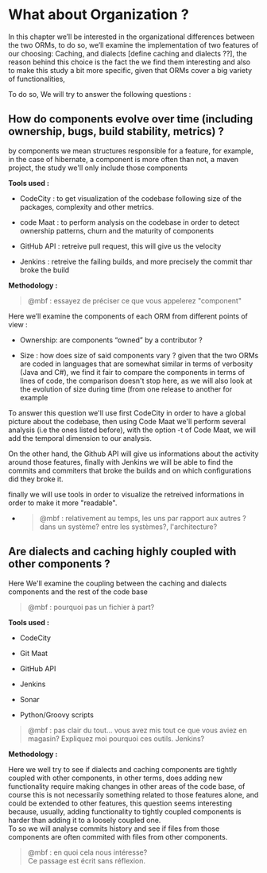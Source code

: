 # What about Organization ?

In this chapter we’ll be interested in the organizational differences between the two ORMs, to do so, we’ll examine the implementation of two features of our choosing: Caching, and dialects \[define caching and dialects ??\], the reason behind this choice is the fact the we find them interesting and also to make this study a bit more specific, given that ORMs cover a big variety of functionalities,

To do so, We will try to answer the following questions :

## How do components evolve over time \(including ownership, bugs, build stability, metrics\) ?

by components we mean structures responsible for a feature, for example, in the case of hibernate, a component is more often than not, a maven project, the study we'll only include those components

**Tools used :**

* CodeCity : to get  visualization of the codebase following size of the packages, complexity and other metrics.

* code Maat : to perform analysis on the codebase in order to detect ownership patterns, churn and the maturity of components

* GitHub API : retreive pull request, this will give us the velocity

* Jenkins : retreive the failing builds, and more precisely the commit thar broke the build

**Methodology :**

> @mbf : essayez de préciser ce que vous appelerez "component"

Here we’ll examine the components of each ORM from different points of view :

* Ownership: are components “owned” by a contributor ?

* Size : how does size of said components vary ? given that the two ORMs are coded in languages that are somewhat similar in terms of verbosity \(Java and C\#\), we find it fair to compare the components in terms of lines of code, the comparison doesn't stop here, as we will also look at the evolution of size during time \(from one release to another for example

To answer this question we'll use first CodeCity in order to have a global picture about the codebase, then using Code Maat we'll perform several analysis \(i.e the ones listed before\), with the option -t of Code Maat, we will add the temporal dimension to our analysis.

On the other hand, the Github API will give us informations about the activity around those features, finally with Jenkins we will be able to find the commits and commiters that broke the builds and on which configurations did they broke it.

finally we will use tools in order to visualize the retreived informations in order to make it more "readable".

* > @mbf : relativement au temps, les uns par rapport aux autres ? dans un système? entre les systèmes?, l'architecture?

## Are dialects and caching highly coupled with other components  ?

Here We'll examine the coupling between the caching and dialects components and the rest of the code base

> @mbf : pourquoi pas un fichier à part?

**Tools used :**

* CodeCity

* Git Maat

* GitHub API

* Jenkins

* Sonar

* Python/Groovy scripts

> @mbf : pas clair du tout... vous avez mis tout ce que vous aviez en magasin? Expliquez moi pourquoi ces outils. Jenkins?

**Methodology :**

Here we well try to see if dialects and caching components are tightly coupled with other components, in other terms, does adding new functionality require making changes in other areas of the code base, of course this is not necessarily something related to those features alone, and could be extended to other features, this question seems interesting because, usually, adding functionality to tightly coupled components is harder than adding it to a loosely coupled one.  
 To so we will analyse commits history and see if files from those components are often commited with files from other components.

> @mbf : en quoi cela nous intéresse?  
> Ce passage est écrit sans réflexion.



